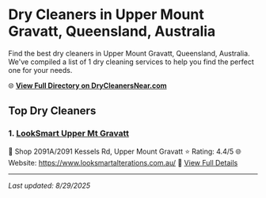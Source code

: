 # Dry Cleaners in Upper Mount Gravatt, Queensland, Australia

Find the best dry cleaners in Upper Mount Gravatt, Queensland, Australia. We've compiled a list of 1 dry cleaning services to help you find the perfect one for your needs.

🌐 **[View Full Directory on DryCleanersNear.com](https://drycleanersnear.com/city/Australia/Queensland/Upper%20Mount%20Gravatt)**

## Top Dry Cleaners

### 1. [LookSmart Upper Mt Gravatt](https://drycleanersnear.com/dryCleaner/68aa732139cc7c0899005867/looksmart-upper-mt-gravatt)
📍 Shop 2091A/2091 Kessels Rd, Upper Mount Gravatt
⭐ Rating: 4.4/5
🌐 Website: https://www.looksmartalterations.com.au/
🔗 [View Full Details](https://drycleanersnear.com/dryCleaner/68aa732139cc7c0899005867/looksmart-upper-mt-gravatt)


---

*Last updated: 8/29/2025*
